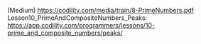 ﻿(Medium)
https://codility.com/media/train/8-PrimeNumbers.pdf
Lesson10_PrimeAndCompositeNumbers_Peaks:
https://app.codility.com/programmers/lessons/10-prime_and_composite_numbers/peaks/